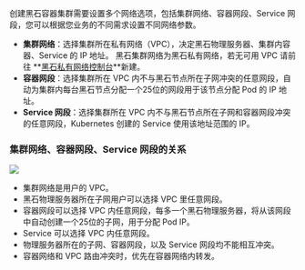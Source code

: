 创建黑石容器集群需要设置多个网络选项，包括集群网络、容器网段、Service 网段，您可以根据您业务的不同需求设置不同网络参数。
- **集群网络**：选择集群所在私有网络（VPC），决定黑石物理服务器、集群内容器、Service 的 IP 地址。  黑石集群网络为黑石私有网络，若无可用 VPC 请前往 **[黑石私有网络控制台](https://console.cloud.tencent.com/vpcbm/vpc)**新建。
- **容器网段**：选择集群所在 VPC 内不与黑石节点所在子网冲突的任意网段，自动为集群内每台黑石节点分配一个25位的网段用于该节点分配 Pod 的 IP 地址。
- **Service 网段**：选择集群所在 VPC 内不与黑石节点所在子网和容器网段冲突的任意网段，Kubernetes 创建的 Service 使用该地址范围的 IP。

### 集群网络、容器网段、Service 网段的关系

![](https://main.qcloudimg.com/raw/079dcbe793ef4c8eb7e77885f39685cd.png)
- 集群网络是用户的 VPC。
- 黑石物理服务器所在子网用户可以选择 VPC 里任意网段。
- 容器网段可以选择 VPC 内任意网段，每多一个黑石物理服务器，将从该网段中自动创建一个25位的子网，用于分配 Pod IP。
- Service 可以选择 VPC 内任意网段。
- 物理服务器所在的子网、容器网段，以及 Service 网段均不能相互冲突。
- 容器网络和 VPC 路由冲突时，优先在容器网络内转发。

